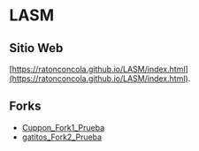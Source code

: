 # LASM

## Sitio Web

[https://ratonconcola.github.io/LASM/index.html](https://ratonconcola.github.io/LASM/index.html).

## Forks

- [Cuppon_Fork1_Prueba](https://github.com/RatonConCola/Cuppon_Fork1_Prueba)
- [gatitos_Fork2_Prueba](https://github.com/RatonConCola/gatitos_Fork2_Prueba)
